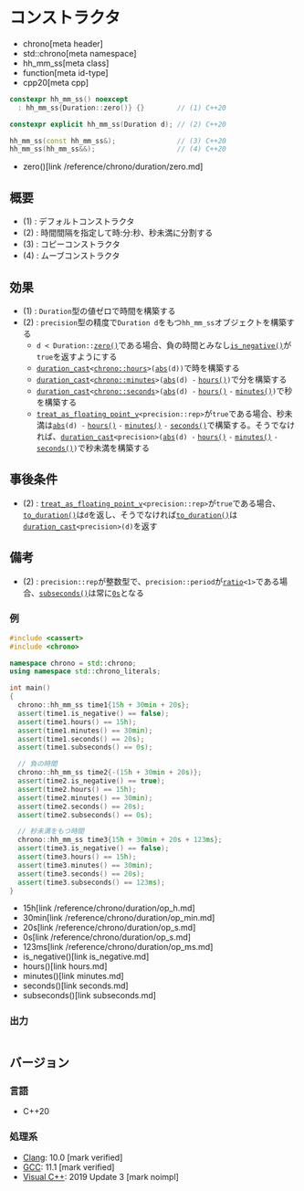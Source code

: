 # コンストラクタ
* chrono[meta header]
* std::chrono[meta namespace]
* hh_mm_ss[meta class]
* function[meta id-type]
* cpp20[meta cpp]

```cpp
constexpr hh_mm_ss() noexcept
  : hh_mm_ss{Duration::zero()} {}        // (1) C++20

constexpr explicit hh_mm_ss(Duration d); // (2) C++20

hh_mm_ss(const hh_mm_ss&);               // (3) C++20
hh_mm_ss(hh_mm_ss&&);                    // (4) C++20
```
* zero()[link /reference/chrono/duration/zero.md]

## 概要
- (1) : デフォルトコンストラクタ
- (2) : 時間間隔を指定して時:分:秒、秒未満に分割する
- (3) : コピーコンストラクタ
- (4) : ムーブコンストラクタ


## 効果
- (1) : `Duration`型の値ゼロで時間を構築する
- (2) : `precision`型の精度で`Duration d`をもつ`hh_mm_ss`オブジェクトを構築する
    - `d < Duration::`[`zero()`](/reference/chrono/duration/zero.md)である場合、負の時間とみなし[`is_negative()`](is_negative.md)が`true`を返すようにする
    - [`duration_cast`](/reference/chrono/duration_cast.md)`<`[`chrono::hours`](/reference/chrono/duration_aliases.md)`>(`[`abs`](/reference/chrono/duration/abs.md)`(d))`で時を構築する
    - [`duration_cast`](/reference/chrono/duration_cast.md)`<`[`chrono::minutes`](/reference/chrono/duration_aliases.md)`>(`[`abs`](/reference/chrono/duration/abs.md)`(d) -` [`hours()`](hours.md)`)`で分を構築する
    - [`duration_cast`](/reference/chrono/duration_cast.md)`<`[`chrono::seconds`](/reference/chrono/duration_aliases.md)`>(`[`abs`](/reference/chrono/duration/abs.md)`(d) -` [`hours()`](hours.md) `-` [`minutes()`](minutes.md)`)`で秒を構築する
    - [`treat_as_floating_point_v`](/reference/chrono/treat_as_floating_point.md)`<precision::rep>`が`true`である場合、秒未満は[`abs`](/reference/chrono/duration/abs.md)`(d) -` [`hours()`](hours.md) `-` [`minutes()`](minutes.md) `-` [`seconds()`](seconds.md)で構築する。そうでなければ、[`duration_cast`](/reference/chrono/duration_cast.md)`<precision>(`[`abs`](/reference/chrono/duration/abs.md)`(d) -` [`hours()`](hours.md) `-` [`minutes()`](minutes.md) `-` [`seconds()`](seconds.md)`)`で秒未満を構築する


## 事後条件
- (2) : [`treat_as_floating_point_v`](/reference/chrono/treat_as_floating_point.md)`<precision::rep>`が`true`である場合、[`to_duration()`](to_duration.md)は`d`を返し、そうでなければ[`to_duration()`](to_duration.md)は[`duration_cast`](/reference/chrono/duration_cast.md)`<precision>(d)`を返す


## 備考
- (2) : `precision::rep`が整数型で、`precision::period`が[`ratio`](/reference/ratio/ratio.md)`<1>`である場合、[`subseconds()`](subseconds.md)は常に[`0s`](/reference/chrono/duration/op_s.md)となる


### 例
```cpp example
#include <cassert>
#include <chrono>

namespace chrono = std::chrono;
using namespace std::chrono_literals;

int main()
{
  chrono::hh_mm_ss time1{15h + 30min + 20s};
  assert(time1.is_negative() == false);
  assert(time1.hours() == 15h);
  assert(time1.minutes() == 30min);
  assert(time1.seconds() == 20s);
  assert(time1.subseconds() == 0s);

  // 負の時間
  chrono::hh_mm_ss time2{-(15h + 30min + 20s)};
  assert(time2.is_negative() == true);
  assert(time2.hours() == 15h);
  assert(time2.minutes() == 30min);
  assert(time2.seconds() == 20s);
  assert(time2.subseconds() == 0s);

  // 秒未満をもつ時間
  chrono::hh_mm_ss time3{15h + 30min + 20s + 123ms};
  assert(time3.is_negative() == false);
  assert(time3.hours() == 15h);
  assert(time3.minutes() == 30min);
  assert(time3.seconds() == 20s);
  assert(time3.subseconds() == 123ms);
}
```
* 15h[link /reference/chrono/duration/op_h.md]
* 30min[link /reference/chrono/duration/op_min.md]
* 20s[link /reference/chrono/duration/op_s.md]
* 0s[link /reference/chrono/duration/op_s.md]
* 123ms[link /reference/chrono/duration/op_ms.md]
* is_negative()[link is_negative.md]
* hours()[link hours.md]
* minutes()[link minutes.md]
* seconds()[link seconds.md]
* subseconds()[link subseconds.md]

### 出力
```
```

## バージョン
### 言語
- C++20

### 処理系
- [Clang](/implementation.md#clang): 10.0 [mark verified]
- [GCC](/implementation.md#gcc): 11.1 [mark verified]
- [Visual C++](/implementation.md#visual_cpp): 2019 Update 3 [mark noimpl]
